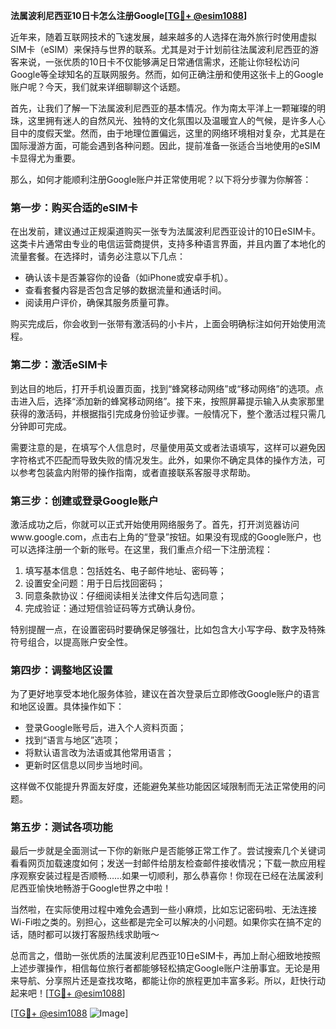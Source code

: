 **法属波利尼西亚10日卡怎么注册Google[[TG💪+ @esim1088](https://t.me/s/esim1088)]**

近年来，随着互联网技术的飞速发展，越来越多的人选择在海外旅行时使用虚拟SIM卡（eSIM）来保持与世界的联系。尤其是对于计划前往法属波利尼西亚的游客来说，一张优质的10日卡不仅能够满足日常通信需求，还能让你轻松访问Google等全球知名的互联网服务。然而，如何正确注册和使用这张卡上的Google账户呢？今天，我们就来详细聊聊这个话题。

首先，让我们了解一下法属波利尼西亚的基本情况。作为南太平洋上一颗璀璨的明珠，这里拥有迷人的自然风光、独特的文化氛围以及温暖宜人的气候，是许多人心目中的度假天堂。然而，由于地理位置偏远，这里的网络环境相对复杂，尤其是在国际漫游方面，可能会遇到各种问题。因此，提前准备一张适合当地使用的eSIM卡显得尤为重要。

那么，如何才能顺利注册Google账户并正常使用呢？以下将分步骤为你解答：

### 第一步：购买合适的eSIM卡
在出发前，建议通过正规渠道购买一张专为法属波利尼西亚设计的10日eSIM卡。这类卡片通常由专业的电信运营商提供，支持多种语言界面，并且内置了本地化的流量套餐。在选择时，请务必注意以下几点：
- 确认该卡是否兼容你的设备（如iPhone或安卓手机）。
- 查看套餐内容是否包含足够的数据流量和通话时间。
- 阅读用户评价，确保其服务质量可靠。

购买完成后，你会收到一张带有激活码的小卡片，上面会明确标注如何开始使用流程。

### 第二步：激活eSIM卡
到达目的地后，打开手机设置页面，找到“蜂窝移动网络”或“移动网络”的选项。点击进入后，选择“添加新的蜂窝移动网络”。接下来，按照屏幕提示输入从卖家那里获得的激活码，并根据指引完成身份验证步骤。一般情况下，整个激活过程只需几分钟即可完成。

需要注意的是，在填写个人信息时，尽量使用英文或者法语填写，这样可以避免因字符格式不匹配而导致失败的情况发生。此外，如果你不确定具体的操作方法，可以参考包装盒内附带的操作指南，或者直接联系客服寻求帮助。

### 第三步：创建或登录Google账户
激活成功之后，你就可以正式开始使用网络服务了。首先，打开浏览器访问www.google.com，点击右上角的“登录”按钮。如果没有现成的Google账户，也可以选择注册一个新的账号。在这里，我们重点介绍一下注册流程：

1. 填写基本信息：包括姓名、电子邮件地址、密码等；
2. 设置安全问题：用于日后找回密码；
3. 同意条款协议：仔细阅读相关法律文件后勾选同意；
4. 完成验证：通过短信验证码等方式确认身份。

特别提醒一点，在设置密码时要确保足够强壮，比如包含大小写字母、数字及特殊符号组合，以提高账户安全性。

### 第四步：调整地区设置
为了更好地享受本地化服务体验，建议在首次登录后立即修改Google账户的语言和地区设置。具体操作如下：
- 登录Google账号后，进入个人资料页面；
- 找到“语言与地区”选项；
- 将默认语言改为法语或其他常用语言；
- 更新时区信息以同步当地时间。

这样做不仅能提升界面友好度，还能避免某些功能因区域限制而无法正常使用的问题。

### 第五步：测试各项功能
最后一步就是全面测试一下你的新账户是否能够正常工作了。尝试搜索几个关键词看看网页加载速度如何；发送一封邮件给朋友检查邮件接收情况；下载一款应用程序观察安装过程是否顺畅……如果一切顺利，那么恭喜你！你现在已经在法属波利尼西亚愉快地畅游于Google世界之中啦！

当然啦，在实际使用过程中难免会遇到一些小麻烦，比如忘记密码啦、无法连接Wi-Fi啦之类的。别担心，这些都是完全可以解决的小问题。如果你实在搞不定的话，随时都可以拨打客服热线求助哦～

总而言之，借助一张优质的法属波利尼西亚10日eSIM卡，再加上耐心细致地按照上述步骤操作，相信每位旅行者都能够轻松搞定Google账户注册事宜。无论是用来导航、分享照片还是查找攻略，都能让你的旅程更加丰富多彩。所以，赶快行动起来吧！[[TG💪+ @esim1088](https://t.me/s/esim1088)]

[[TG💪+ @esim1088](https://t.me/s/esim1088) ![Image](https://i.postimg.cc/4NQfJmqS/Snipaste-2025-05-13-00-14-12.png)]